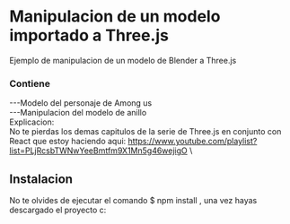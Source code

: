 # Manipulacion de un modelo importado a Three.js
Ejemplo de manipulacion de un modelo de Blender a Three.js 

### Contiene 
---Modelo del personaje de Among us \
---Manipulacion del modelo de anillo \
Explicacion: \
No te pierdas los demas capitulos de la serie de Three.js en conjunto con React que estoy haciendo aqui: https://www.youtube.com/playlist?list=PLjRcsbTWNwYeeBmtfm9X1Mn5g46wejigO \

## Instalacion 
No te olvides de ejecutar el comando $ npm install , una vez hayas descargado el proyecto c: 

